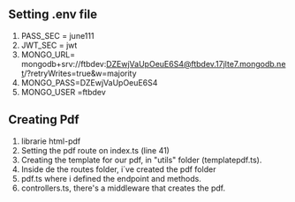 ## Setting .env file

1. PASS_SEC = june111
2. JWT_SEC = jwt
3. MONGO_URL= mongodb+srv://ftbdev:DZEwjVaUpOeuE6S4@ftbdev.17jlte7.mongodb.net/?retryWrites=true&w=majority
4. MONGO_PASS=DZEwjVaUpOeuE6S4
5. MONGO_USER =ftbdev

## Creating Pdf

1. librarie html-pdf
2. Setting the pdf route on index.ts (line 41)
3. Creating the template for our pdf, in "utils" folder (templatepdf.ts).
4. Inside de the routes folder, i´ve created the pdf folder
5. pdf.ts where i defined the endpoint and methods.
6. controllers.ts, there's a middleware that creates the pdf.
